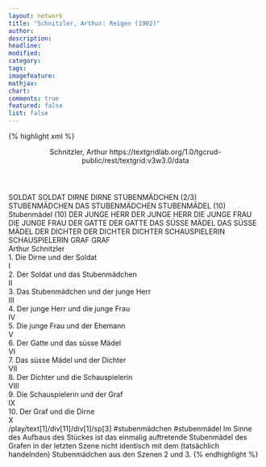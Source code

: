 ```yaml
---
layout: network
title: "Schnitzler, Arthur: Reigen (1902)"
author:
description:
headline:
modified:
category:
tags:
imagefeature: 
mathjax: 
chart: 
comments: true
featured: false
list: false
---
```

{% highlight xml %}
<?xml-model href="https://raw.githubusercontent.com/DLiNa/project/master/rules/lina.rnc"?><?xml-model href="https://raw.githubusercontent.com/DLiNa/project/master/rules/lina.sch"?>
<play xmlns="http://lina.digital">
  <header>
    <title>Reigen</title>
    <subtitle/>
    <genretitle/>
    <author>Schnitzler, Arthur</author>
    <date when="1896" type="written"/>
  	<date when="1902" type="print"/>
  	<date when="1920" type="premiere"/>
  	<source>https://textgridlab.org/1.0/tgcrud-public/rest/textgrid:v3w3.0/data</source>
  </header>
  <personae>
    <character>
      <name>SOLDAT</name>
      <alias xml:id="soldat">
        <name>SOLDAT</name>
      </alias>
    </character>
    <character>
      <name>DIRNE</name>
      <alias xml:id="dirne">
        <name>DIRNE</name>
      </alias>
    </character>
    <character>
      <name>STUBENMÄDCHEN (2/3)</name>
      <alias xml:id="stubenmädchen">
        <name>STUBENMÄDCHEN</name>
      </alias>
    	<alias xml:id="das_stubenmädchen">
    		<name>DAS STUBENMÄDCHEN</name>
    	</alias>
    </character>
  	<character>
  		<name>STUBENMÄDEL (10)</name>
  		<alias xml:id="stubenmädel">
  			<name>Stubenmädel (10)</name>
  		</alias>
  	</character>
    <character>
      <name>DER JUNGE HERR</name>
      <alias xml:id="der_junge_herr">
        <name>DER JUNGE HERR</name>
      </alias>
    </character>
    <character>
      <name>DIE JUNGE FRAU</name>
      <alias xml:id="die_junge_frau">
        <name>DIE JUNGE FRAU</name>
      </alias>
    </character>
    <character>
      <name>DER GATTE</name>
      <alias xml:id="der_gatte">
        <name>DER GATTE</name>
      </alias>
    </character>
    <character>
      <name>DAS SÜSSE MÄDEL</name>
      <alias xml:id="das_süsse_mädel">
        <name>DAS SÜSSE MÄDEL</name>
      </alias>
    </character>
    <character>
      <name>DER DICHTER</name>
      <alias xml:id="der_dichter">
        <name>DER DICHTER</name>
      </alias>
    	<alias xml:id="dichter">
    		<name>DICHTER</name>
    	</alias>
    </character>
    <character>
      <name>SCHAUSPIELERIN</name>
      <alias xml:id="schauspielerin">
        <name>SCHAUSPIELERIN</name>
      </alias>
    </character>
    <character>
      <name>GRAF</name>
      <alias xml:id="graf">
        <name>GRAF</name>
      </alias>
    </character>
  </personae>
  <text>
    <div>
      <head>Arthur Schnitzler</head>
    </div>
    <div>
      <head>1. Die Dirne und der Soldat</head>
      <div>
        <head>I</head>
        <sp who="#soldat">
          <amount n="33" unit="speech_acts"/>
          <amount n="269" unit="words"/>
          <amount n="31" unit="lines"/>
          <amount n="1195" unit="chars"/>
        </sp>
        <sp who="#dirne">
          <amount n="33" unit="speech_acts"/>
          <amount n="290" unit="words"/>
          <amount n="32" unit="lines"/>
          <amount n="1488" unit="chars"/>
        </sp>
      </div>
    </div>
    <div>
      <head>2. Der Soldat und das Stubenmädchen</head>
      <div>
        <head>II</head>
        <sp who="#stubenmädchen">
          <amount n="47" unit="speech_acts"/>
          <amount n="469" unit="words"/>
          <amount n="44" unit="lines"/>
          <amount n="2304" unit="chars"/>
        </sp>
        <sp who="#soldat">
          <amount n="48" unit="speech_acts"/>
          <amount n="501" unit="words"/>
          <amount n="42" unit="lines"/>
          <amount n="2473" unit="chars"/>
        </sp>
      </div>
    </div>
    <div>
      <head>3. Das Stubenmädchen und der junge Herr</head>
      <div>
        <head>III</head>
        <sp who="#das_stubenmädchen">
          <amount n="34" unit="speech_acts"/>
          <amount n="190" unit="words"/>
          <amount n="28" unit="lines"/>
          <amount n="1063" unit="chars"/>
        </sp>
        <sp who="#der_junge_herr">
          <amount n="39" unit="speech_acts"/>
          <amount n="546" unit="words"/>
          <amount n="27" unit="lines"/>
          <amount n="2757" unit="chars"/>
        </sp>
      </div>
    </div>
    <div>
      <head>4. Der junge Herr und die junge Frau</head>
      <div>
        <head>IV</head>
        <sp who="#die_junge_frau">
          <amount n="121" unit="speech_acts"/>
          <amount n="1119" unit="words"/>
          <amount n="96" unit="lines"/>
          <amount n="6037" unit="chars"/>
        </sp>
        <sp who="#der_junge_herr">
          <amount n="122" unit="speech_acts"/>
          <amount n="1308" unit="words"/>
          <amount n="100" unit="lines"/>
          <amount n="6653" unit="chars"/>
        </sp>
      </div>
    </div>
    <div>
      <head>5. Die junge Frau und der Ehemann</head>
      <div>
        <head>V</head>
        <sp who="#die_junge_frau">
          <amount n="68" unit="speech_acts"/>
          <amount n="458" unit="words"/>
          <amount n="64" unit="lines"/>
          <amount n="2423" unit="chars"/>
        </sp>
        <sp who="#der_gatte">
          <amount n="67" unit="speech_acts"/>
          <amount n="1206" unit="words"/>
          <amount n="44" unit="lines"/>
          <amount n="6429" unit="chars"/>
        </sp>
      </div>
    </div>
    <div>
      <head>6. Der Gatte und das süsse Mädel</head>
      <div>
        <head>VI</head>
        <sp who="#der_gatte">
          <amount n="131" unit="speech_acts"/>
          <amount n="1253" unit="words"/>
          <amount n="115" unit="lines"/>
          <amount n="6425" unit="chars"/>
        </sp>
        <sp who="#das_süsse_mädel">
          <amount n="129" unit="speech_acts"/>
          <amount n="1223" unit="words"/>
          <amount n="110" unit="lines"/>
          <amount n="6263" unit="chars"/>
        </sp>
      </div>
    </div>
    <div>
      <head>7. Das süsse Mädel und der Dichter</head>
      <div>
        <head>VII</head>
        <sp who="#der_dichter">
          <amount n="83" unit="speech_acts"/>
          <amount n="1339" unit="words"/>
          <amount n="59" unit="lines"/>
          <amount n="7116" unit="chars"/>
        </sp>
        <sp who="#das_süsse_mädel">
          <amount n="82" unit="speech_acts"/>
          <amount n="667" unit="words"/>
          <amount n="77" unit="lines"/>
          <amount n="3351" unit="chars"/>
        </sp>
      </div>
    </div>
    <div>
      <head>8. Der Dichter und die Schauspielerin</head>
      <div>
        <head>VIII</head>
        <sp who="#dichter">
          <amount n="88" unit="speech_acts"/>
          <amount n="800" unit="words"/>
          <amount n="74" unit="lines"/>
          <amount n="4165" unit="chars"/>
        </sp>
        <sp who="#schauspielerin">
          <amount n="89" unit="speech_acts"/>
          <amount n="766" unit="words"/>
          <amount n="82" unit="lines"/>
          <amount n="4021" unit="chars"/>
        </sp>
      </div>
    </div>
    <div>
      <head>9. Die Schauspielerin und der Graf</head>
      <div>
        <head>IX</head>
        <sp who="#schauspielerin">
          <amount n="83" unit="speech_acts"/>
          <amount n="800" unit="words"/>
          <amount n="72" unit="lines"/>
          <amount n="4155" unit="chars"/>
        </sp>
        <sp who="#graf">
          <amount n="81" unit="speech_acts"/>
          <amount n="1298" unit="words"/>
          <amount n="56" unit="lines"/>
          <amount n="6815" unit="chars"/>
        </sp>
      </div>
    </div>
    <div>
      <head>10. Der Graf und die Dirne</head>
      <div>
        <head>X</head>
        <sp who="#graf">
          <amount n="52" unit="speech_acts"/>
          <amount n="1037" unit="words"/>
          <amount n="40" unit="lines"/>
          <amount n="5651" unit="chars"/>
        </sp>
        <sp who="#dirne">
          <amount n="50" unit="speech_acts"/>
          <amount n="392" unit="words"/>
          <amount n="47" unit="lines"/>
          <amount n="2034" unit="chars"/>
        </sp>
        <sp who="#stubenmädel">
          <amount n="1" unit="speech_acts"/>
          <amount n="2" unit="words"/>
          <amount n="1" unit="lines"/>
          <amount n="13" unit="chars"/>
        </sp>
      </div>
    </div>
  </text>
	<documentation>
		<change n="1" type="adjustSpeaker" who="dariokampkaspar">
			<path>/play/text[1]/div[11]/div[1]/sp[3]</path>
			<orig>#stubenmädchen</orig>
			<corr>#stubenmädel</corr>
			<comment>Im Sinne des Aufbaus des Stückes ist das einmalig auftretende Stubenmädel des Grafen in der letzten Szene nicht identisch mit dem (tatsächlich handelnden) Stubenmädchen aus den Szenen 2 und 3.</comment>
		</change>
	</documentation>
</play>
{% endhighlight %}